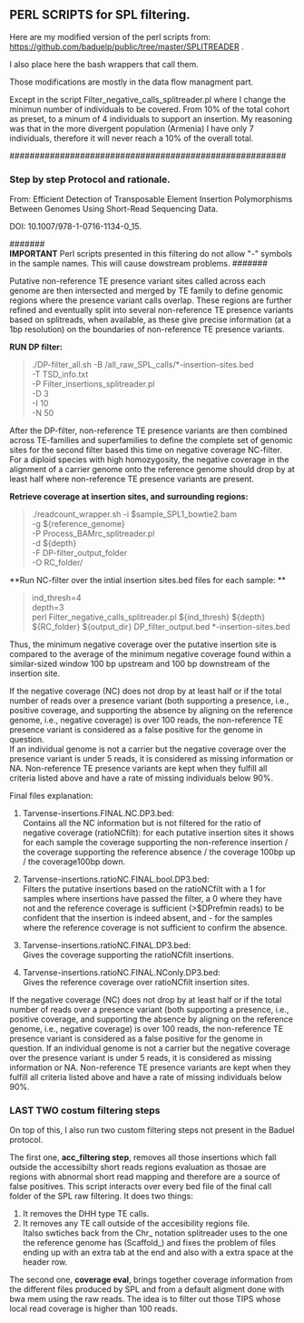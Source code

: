 ## PERL SCRIPTS for SPL filtering. 

Here are my modified version of the perl scripts  from: 
https://github.com/baduelp/public/tree/master/SPLITREADER .

I also place here the bash wrappers that call them. 


Those modifications are mostly in  the  data flow managment part.

Except in the script Filter_negative_calls_splitreader.pl  where I  change the  minimun number of individuals to be covered.
From 10% of the  total cohort as preset, to a minum of 4 individuals to support an insertion. 
My reasoning was that in the more divergent population (Armenia)  I have only 7 individuals,
therefore it will never reach a 10% of the overall total. 


#######################################################

### Step by step  Protocol and rationale.

From:   Efficient Detection of Transposable Element Insertion Polymorphisms Between Genomes Using Short-Read Sequencing Data. <br>

DOI: 10.1007/978-1-0716-1134-0_15.

####### <br>
**IMPORTANT**
Perl scripts presented in this filtering do not allow "-" symbols in the  sample names. This will cause dowstream  problems.
####### <br>

Putative non-reference TE presence variant sites called across each genome are then intersected and merged by TE family to define genomic regions where the presence variant calls overlap. These regions are further refined and eventually split into several non-reference TE presence variants based on splitreads, when available, as these give precise information (at a 1bp resolution) on the boundaries of non-reference TE presence variants.

 **RUN DP filter:** <br>

 > ./DP-filter_all.sh -B /all_raw_SPL_calls/*-insertion-sites.bed \
		-T  TSD_info.txt \
		-P Filter_insertions_splitreader.pl \
		-D 3 \
		-I 10 \
		-N 50


After the DP-filter, non-reference TE presence variants are then combined across TE-families and superfamilies to define the complete set of genomic sites for the second filter based this time on negative coverage NC-filter. For a diploid species with high  homozygosity, the negative coverage in the alignment of a carrier genome onto the reference genome should drop by at least half where non-reference TE presence variants are present. <br>

 **Retrieve coverage at insertion sites, and surrounding regions:** <br>
 > ./readcount_wrapper.sh -i $sample_SPL1_bowtie2.bam \
 >  -g ${reference_genome} \
 >  -P Process_BAMrc_splitreader.pl \
 >  -d ${depth} \
 >   -F DP-filter_output_folder \
 >   -O RC_folder/  <br> 

**Run NC-filter  over the intial insertion sites.bed files for each sample: ** <br>

> ind_thresh=4 <br>
> depth=3 <br>
> perl Filter_negative_calls_splitreader.pl ${ind_thresh} ${depth} ${RC_folder} ${output_dir} DP_filter_output.bed *-insertion-sites.bed


Thus, the minimum negative coverage over the putative insertion site is compared to the average of the minimum negative coverage found within a similar-sized window 100 bp upstream and 100 bp downstream of the insertion site. <br>

If the negative coverage (NC) does not drop by at least half or if the total number of reads over a presence variant (both supporting a presence, i.e., positive coverage, and supporting the absence by aligning on the reference genome, i.e., negative coverage) is over 100 reads, the non-reference TE presence variant is considered as a false positive for the genome in question. <br>
If an individual genome is not a carrier but the negative coverage over the presence variant is under 5 reads, it is considered as missing information or NA. Non-reference TE presence variants are kept when they fulfill all criteria listed above and have a rate of missing individuals below 90%.


Final files explanation:

 1.  Tarvense-insertions.FINAL.NC.DP3.bed: <br>
        Contains all the NC information but is not filtered for the ratio of negative coverage (ratioNCfilt): 
        for each putative insertion sites it shows for each sample the coverage supporting the non-reference insertion / the coverage supporting the reference             absence / the coverage 100bp up / the coverage100bp down.
        
 2.  Tarvense-insertions.ratioNC.FINAL.bool.DP3.bed: <br>
        Filters the putative insertions based on the ratioNCfilt with a 1 for samples where insertions have passed the filter, 
        a 0 where they have not and the reference coverage is sufficient (>$DPrefmin reads) to be confident that the insertion 
        is indeed absent, and - for the samples where the reference coverage is not sufficient to confirm the absence.
   
 3.  Tarvense-insertions.ratioNC.FINAL.DP3.bed: <br>
        Gives the coverage supporting the ratioNCfilt insertions.
        
 4.  Tarvense-insertions.ratioNC.FINAL.NConly.DP3.bed: <br>
        Gives the reference coverage over ratioNCfilt insertion sites.
        


If the negative coverage (NC) does not drop by at least half or if the total number of reads over a presence variant (both supporting a presence, i.e., positive coverage, and supporting the absence by aligning on the reference genome, i.e., negative coverage) is over 100 reads, the non-reference TE presence variant is considered as a false positive for the genome in question. If an individual genome is not a carrier but the negative coverage over the presence variant is under 5 reads, it is considered as missing information or NA. Non-reference TE presence variants are kept when they fulfill all criteria listed above and have a rate of missing individuals below 90%.


### LAST TWO costum filtering steps

On top of this, I also run two custom filtering steps not present in the Baduel protocol.

The first one, **acc_filtering step**, removes all those insertions which fall outside the accessibilty short reads regions evaluation as thosae are regions with abnormal short read mapping and therefore are a source of false positives.  This script interacts over every bed file of the final call folder of the SPL raw filtering. It  does two things:
1. It removes the DHH type TE calls. 
2. It removes any TE call outside of the accesibility regions file.  <br>
Italso  swtiches back from the Chr_ notation splitreader uses to  the one the reference genome has (Scaffold_) and fixes the problem of files ending up with an extra tab at the end and also with a extra space at the header row.

The second one, **coverage eval**,  brings together coverage information from the different files produced by SPL and from a default aligment done with bwa mem using the raw reads. The idea is to filter out those TIPS whose local read coverage is higher than 100 reads.


